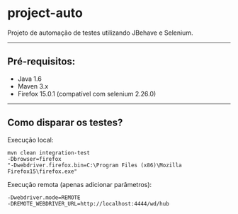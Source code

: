project-auto
============

Projeto de automação de testes utilizando JBehave e Selenium.

---------------
Pré-requisitos:
---------------
- Java 1.6
- Maven 3.x
- Firefox 15.0.1 (compatível com selenium 2.26.0)

------------------------
Como disparar os testes?
------------------------

Execução local:

	mvn clean integration-test 
	-Dbrowser=firefox 
	"-Dwebdriver.firefox.bin=C:\Program Files (x86)\Mozilla Firefox15\firefox.exe" 

Execução remota (apenas adicionar parâmetros):

	-Dwebdriver.mode=REMOTE
	-DREMOTE_WEBDRIVER_URL=http://localhost:4444/wd/hub
